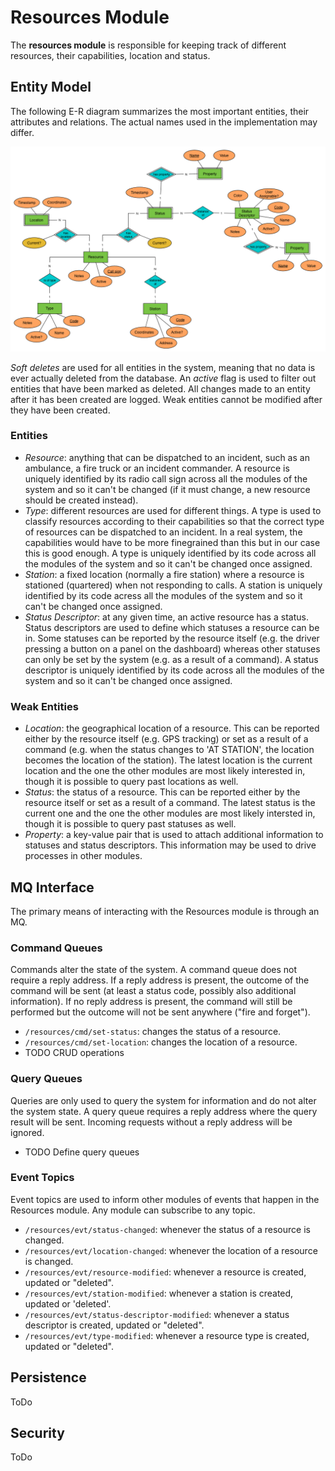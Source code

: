 # Resources Module

The **resources module** is responsible for keeping track of different resources, their capabilities, location and status.

## Entity Model

The following E-R diagram summarizes the most important entities, their attributes and relations. The actual names used in the implementation may differ.

![Resource Module E-R diagram](ResourcesER.png)

*Soft deletes* are used for all entities in the system, meaning that no data is ever actually deleted from the database. An *active* flag is used to filter out entities that have been marked as deleted. All changes made to an entity after it has been created are logged. Weak entities cannot be modified after they have been created.

### Entities

* *Resource*: anything that can be dispatched to an incident, such as an ambulance, a fire truck or an incident commander. A resource is uniquely identified by its radio call sign across all the modules of the system and so it can't be changed (if it must change, a new resource should be created instead).
* *Type*: different resources are used for different things. A type is used to classify resources according to their capabilities so that the correct type of resources can be dispatched to an incident. In a real system, the capabilities would have to be more finegrained than this but in our case this is good enough. A type is uniquely identified by its code across all the modules of the system and so it can't be changed once assigned.
* *Station*: a fixed location (normally a fire station) where a resource is 
stationed (quartered) when not responding to calls. A station is uniquely identified by its code acress all the modules of the system and so it can't be changed once assigned.
* *Status Descriptor*: at any given time, an active resource has a status. Status descriptors are used to define which statuses a resource can be in. Some statuses can be reported by the resource itself (e.g. the driver pressing a button on a panel on the dashboard) whereas other statuses can only be set by the system (e.g. as a result of a command). A status descriptor is uniquely identified by its code across all the modules of the system and so it can't be changed once assigned.

### Weak Entities

* *Location*: the geographical location of a resource. This can be reported either by the resource itself (e.g. GPS tracking) or set as a result of a command (e.g. when the status changes to 'AT STATION', the location becomes the location of the station). The latest location is the current location and the one the other modules are most likely interested in, though it is possible to query past locations as well.
* *Status*: the status of a resource. This can be reported either by the resource itself or set as a result of a command. The latest status is the current one and the one the other modules are most likely intersted in, though it is possible to query past statuses as well.
* *Property*: a key-value pair that is used to attach additional information to statuses and status descriptors. This information may be used to drive processes in other modules.

## MQ Interface

The primary means of interacting with the Resources module is through an MQ.

### Command Queues

Commands alter the state of the system. A command queue does not require a reply address. If a reply address is present, the outcome of the command will be sent (at least a status code, possibly also additional information). If no reply address is present, the command will still be performed but the outcome will not be sent anywhere ("fire and forget").

* `/resources/cmd/set-status`: changes the status of a resource.
* `/resources/cmd/set-location`: changes the location of a resource.
* TODO CRUD operations

### Query Queues

Queries are only used to query the system for information and do not alter the system state. A query queue requires a reply address where the query result will be sent. Incoming requests without a reply address will be ignored.

* TODO Define query queues

### Event Topics

Event topics are used to inform other modules of events that happen in the Resources module. Any module can subscribe to any topic.

* `/resources/evt/status-changed`: whenever the status of a resource is changed.
* `/resources/evt/location-changed`: whenever the location of a resource is changed.
* `/resources/evt/resource-modified`: whenever a resource is created, updated or "deleted".
* `/resources/evt/station-modified`: whenever a station is created, updated or 'deleted'.
* `/resources/evt/status-descriptor-modified`: whenever a status descriptor is created, updated or "deleted".
* `/resources/evt/type-modified`: whenever a resource type is created, updated or "deleted".

## Persistence

ToDo

## Security

ToDo
